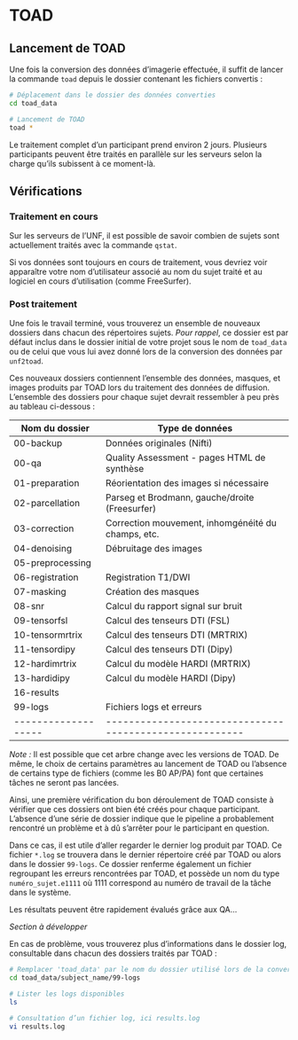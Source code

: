 # TOAD

##  Lancement de TOAD

Une fois la conversion des données d’imagerie effectuée, il suffit de lancer la commande `toad` depuis le dossier contenant les fichiers convertis :

~~~bash
# Déplacement dans le dossier des données converties
cd toad_data

# Lancement de TOAD
toad *
~~~

Le traitement complet d’un participant prend environ 2 jours. 
Plusieurs participants peuvent être traités en parallèle sur les serveurs selon la charge qu’ils subissent à ce moment-là. 


## Vérifications

### Traitement en cours

Sur les serveurs de l’UNF, il est possible de savoir combien de sujets sont actuellement traités avec la commande `qstat`.

Si vos données sont toujours en cours de traitement, vous devriez voir apparaître votre nom d’utilisateur associé au nom du sujet traité et au logiciel en cours d’utilisation (comme FreeSurfer). 

### Post traitement

Une fois le travail terminé, vous trouverez un ensemble de nouveaux dossiers dans chacun des répertoires sujets.
*Pour rappel*, ce dossier est par défaut inclus dans le dossier initial de votre projet sous le nom de `toad_data` ou de celui que vous lui avez donné lors de la conversion des données par `unf2toad`.
 
Ces nouveaux dossiers contiennent l’ensemble des données, masques, et images produits par TOAD lors du traitement des données de diffusion.
L’ensemble des dossiers pour chaque sujet devrait ressembler à peu près au tableau ci-dessous :

|**Nom du dossier** | **Type de données**                                   |
|-------------------|-------------------------------------------------------|
|00-backup          | Données originales (Nifti)                            |
|00-qa              | Quality Assessment - pages HTML de synthèse           |
|01-preparation     | Réorientation des images si nécessaire                |
|02-parcellation    | Parseg et Brodmann, gauche/droite (Freesurfer)        |
|03-correction      | Correction mouvement, inhomgénéité du champs, etc.    |
|04-denoising       | Débruitage des images                                 |
|05-preprocessing   |                                                       |
|06-registration    | Registration T1/DWI                                   |
|07-masking         | Création des masques                                  |
|08-snr             | Calcul du rapport signal sur bruit                    |
|09-tensorfsl       | Calcul des tenseurs DTI (FSL)                         |
|10-tensormrtrix    | Calcul des tenseurs DTI (MRTRIX)                      |
|11-tensordipy      | Calcul des tenseurs DTI (Dipy)                        |
|12-hardimrtrix     | Calcul du modèle HARDI (MRTRIX)                       |
|13-hardidipy       | Calcul du modèle HARDI (Dipy)                         |
|16-results         |                                                       |
|99-logs            | Fichiers logs et erreurs                              |
|-------------------|-------------------------------------------------------|      

*Note :* Il est possible que cet arbre change avec les versions de TOAD. 
De même, le choix de certains paramètres au lancement de TOAD ou l’absence de certains type de fichiers (comme les B0 AP/PA) font que certaines tâches ne seront pas lancées. 

Ainsi, une première vérification du bon déroulement de TOAD consiste à vérifier que ces dossiers ont bien été créés pour chaque participant.
L’absence d’une série de dossier indique que le pipeline a probablement rencontré un problème et à dû s’arrêter pour le participant en question.

Dans ce cas, il est utile d’aller regarder le dernier log produit par TOAD. 
Ce fichier `*.log` se trouvera dans le dernier répertoire créé par TOAD ou alors dans le dossier `99-logs`.
Ce dossier renferme également un fichier regroupant les erreurs rencontrées par TOAD, et possède un nom du type `numéro_sujet.e1111` où 1111 correspond au numéro de travail de la tâche dans le système.


Les résultats peuvent être rapidement évalués grâce aux QA...

<!-- FIXME QA -->
*Section à développer*

En cas de problème, vous trouverez plus d’informations dans le dossier log, consultable dans chacun des dossiers traités par TOAD :

~~~bash
# Remplacer 'toad_data' par le nom du dossier utilisé lors de la conversion 
cd toad_data/subject_name/99-logs

# Lister les logs disponibles
ls

# Consultation d’un fichier log, ici results.log
vi results.log
~~~

